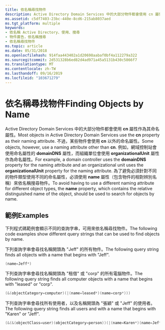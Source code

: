 ```yaml
---
title: 依名稱尋找物件
description: Active Directory Domain Services 中的大部分物件都會使用 cn 屬性作為其命名屬性。
ms.assetid: c5df7403-23bc-440e-8cd6-215ab8037aed
ms.tgt_platform: multiple
keywords:
- 依名稱 Active Directory、使用、搜尋
- 物件廣告，依名稱搜尋
- 依名稱尋找物件
ms.topic: article
ms.date: 05/31/2018
ms.openlocfilehash: 914faa443402a1d20698aabaf0bf4a112279a322
ms.sourcegitcommit: 2d531328b6ed82d4ad971a45a5131b430c5866f7
ms.translationtype: MT
ms.contentlocale: zh-TW
ms.lasthandoff: 09/16/2019
ms.locfileid: "103671279"
---
```

# <a name="finding-objects-by-name"></a><span data-ttu-id="88bef-106">依名稱尋找物件</span><span class="sxs-lookup"><span data-stu-id="88bef-106">Finding Objects by Name</span></span>

<span data-ttu-id="88bef-107">Active Directory Domain Services 中的大部分物件都會使用 **cn** 屬性作為其命名屬性。</span><span class="sxs-lookup"><span data-stu-id="88bef-107">Most objects in Active Directory Domain Services use the **cn** property as their naming attribute.</span></span> <span data-ttu-id="88bef-108">不過，某些物件會使用 **cn** 以外的命名屬性。</span><span class="sxs-lookup"><span data-stu-id="88bef-108">Some objects, however, use a naming attribute other than **cn**.</span></span> <span data-ttu-id="88bef-109">例如，網域控制站會使用命名屬性的 **domainDNS** 屬性，而組織單位會使用 **organizationalUnit** 屬性作為命名屬性。</span><span class="sxs-lookup"><span data-stu-id="88bef-109">For example, a domain controller uses the **domainDNS** property for the naming attribute and an organizational unit uses the **organizationalUnit** property for the naming attribute.</span></span> <span data-ttu-id="88bef-110">為了避免必須針對不同的物件類型使用不同的命名屬性，必須使用 **name** 屬性（包含物件的相對辨別名稱）來依名稱搜尋物件。</span><span class="sxs-lookup"><span data-stu-id="88bef-110">To avoid having to use a different naming attribute for different object types, the **name** property, which contains the relative distinguished name of the object, should be used to search for objects by name.</span></span>

## <a name="examples"></a><span data-ttu-id="88bef-111">範例</span><span class="sxs-lookup"><span data-stu-id="88bef-111">Examples</span></span>

<span data-ttu-id="88bef-112">下列程式碼範例會顯示不同的查詢字串，可用來依名稱尋找物件。</span><span class="sxs-lookup"><span data-stu-id="88bef-112">The following code examples show different query strings that can be used to find objects by name.</span></span>

<span data-ttu-id="88bef-113">下列查詢字串會尋找名稱開頭為 "Jeff" 的所有物件。</span><span class="sxs-lookup"><span data-stu-id="88bef-113">The following query string finds all objects with a name that begins with "Jeff".</span></span>


```C++
(name=Jeff*)
```



<span data-ttu-id="88bef-114">下列查詢字串會尋找名稱開頭為 "租借" 或 "corp" 的所有電腦物件。</span><span class="sxs-lookup"><span data-stu-id="88bef-114">The following query string finds all computer objects with a name that begins with "leased" or "corp".</span></span>


```C++
(&(objectCategory=computer)(|(name=leased*)(name=corp*)))
```



<span data-ttu-id="88bef-115">下列查詢字串會尋找所有使用者，以及名稱開頭為 "張穎" 或 "Jeff" 的使用者。</span><span class="sxs-lookup"><span data-stu-id="88bef-115">The following query string finds all users and with a name that begins with "Karen" or "Jeff".</span></span>


```C++
(&(&(objectClass=user)(objectCategory=person))(|(name=Karen*)(name=Jeff*)))
```



 

 




